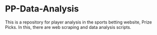 # PP-Data-Analysis
This is a repository for player analysis in the sports betting website, Prize Picks. In this, there are web scraping and data analysis scripts.
